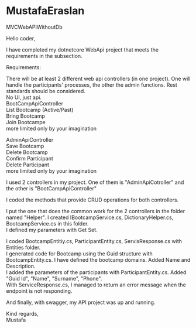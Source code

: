 # MustafaEraslan
MVCWebAPIWithoutDb

Hello coder,

I have completed my dotnetcore WebApi project that meets the requirements in the subsection.

Requirements:

There will be at least 2 different web api controllers (in one project). One will handle the participants' processes, the other the admin functions. Rest standards should be considered.  
No UI, just api.  
BootCampApiController  
List Bootcamp (Active/Past)  
Bring Bootcamp  
Join Bootcampe  
more limited only by your imagination  

AdminApiController  
Save Bootcamp  
Delete Bootcamp  
Confirm Participant  
Delete Participant  
more limited only by your imagination  

I used 2 controllers in my project. One of them is "AdminApiCotroller" and the other is "BootCampApiController"  
  
I coded the methods that provide CRUD operations for both controllers.  

I put the one that does the common work for the 2 controllers in the folder named "Helper". I created IBootcampService.cs, DictionaryHelper.cs, BootcampService.cs in this folder.  
I defined my parameters with Get Set.  

I coded BootcampEntitiy.cs, ParticipantEntity.cs, ServisResponse.cs with Entities folder.  
I generated code for Bootcamp using the Guid structure with BootcampEntity.cs. I have defined the bootcamp domains. Added Name and Description.  
I added the parameters of the participants with ParticipantEntity.cs. Added "Guid Id", "Name", "Surname", "Phone".  
With ServiceResponse.cs, I managed to return an error message when the endpoint is not responding.  

And finally, with swagger, my API project was up and running.   

Kind regards,  
Mustafa
